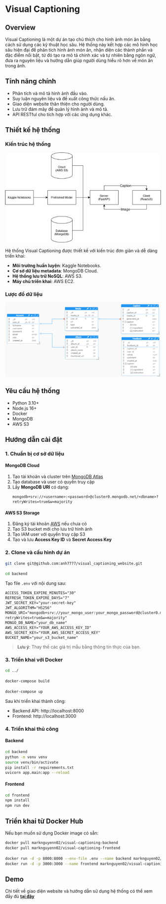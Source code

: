 # Visual Captioning

## Overview

Visual Captioning là một dự án tạo chú thích cho hình ảnh món ăn bằng cách sử dụng các kỹ thuật học sâu. Hệ thống này kết hợp các mô hình học sâu hiện đại để phân tích hình ảnh món ăn, nhận diện các thành phần và đặc điểm nổi bật, từ đó tạo ra mô tả chính xác và tự nhiên bằng ngôn ngữ, đưa ra nguyên liệu và hướng dẫn giúp người dùng hiểu rõ hơn về món ăn trong ảnh.

## Tính năng chính

- Phân tích và mô tả hình ảnh đầu vào.
- Suy luận nguyên liệu và đề xuất công thức nấu ăn.
- Giao diện website thân thiện cho người dùng.
- Lưu trữ đám mây để quản lý hình ảnh và mô tả.
- API RESTful cho tích hợp với các ứng dụng khác.

## Thiết kế hệ thống

### Kiến trúc hệ thống

<p align="center">
  <img src="./images/Image Captioning Architecture.png" alt="Image Captioning Architecture">
</p>

Hệ thống Visual Captioning được thiết kế với kiến trúc đơn giản và dễ dàng triển khai:

* **Môi trường huấn luyện**: Kaggle Notebooks.
* **Cơ sở dữ liệu metadata**: MongoDB Cloud.
* **Hệ thống lưu trữ NoSQL**: AWS S3.
* **Máy chủ triển khai**: AWS EC2.



### Lược đồ dữ liệu

<p align="center">
  <img src="./images/Entity RelationShip Database.png" alt="Image Captioning Architecture">
</p>

## Yêu cầu hệ thống

- Python 3.10+
- Node.js 16+
- Docker
- MongoDB
- AWS S3

## Hướng dẫn cài đặt

### 1. Chuẩn bị cơ sở dữ liệu

#### MongoDB Cloud

1. Tạo tài khoản và cluster trên [MongoDB Atlas](https://www.mongodb.com/cloud/atlas)
2. Tạo database và user có quyền truy cập
3. Lấy **MongoDB URI** có dạng:
   ```
   mongodb+srv://<username>:<password>@cluster0.mongodb.net/<dbname>?retryWrites=true&w=majority
   ```

#### AWS S3 Storage

1. Đăng ký tài khoản [AWS](https://aws.amazon.com/) nếu chưa có
2. Tạo S3 bucket mới cho lưu trữ hình ảnh
3. Tạo IAM user với quyền truy cập S3
4. Tạo và lưu **Access Key ID** và **Secret Access Key**

### 2. Clone và cấu hình dự án

```bash
git clone git@github.com:anh7777/visual_captioning_website.git

cd backend
```

Tạo file `.env` với nội dung sau:

```env
ACCESS_TOKEN_EXPIRE_MINUTES="30"
REFRESH_TOKEN_EXPIRE_DAYS="7"
JWT_SECRET_KEY="your-secret-key"
JWT_ALGORITHM="HS256"
MONGO_URI="mongodb+srv://your_mongo_user:your_mongo_password@cluster0.mongodb.net/your_db_name?retryWrites=true&w=majority"
MONGO_DB_NAME="your_db_name"
AWS_ACCESS_KEY="YOUR_AWS_ACCESS_KEY_ID"
AWS_SECRET_KEY="YOUR_AWS_SECRET_ACCESS_KEY"
BUCKET_NAME="your_s3_bucket_name"
```

> **Lưu ý**: Thay thế các giá trị mẫu bằng thông tin thực của bạn.

### 3. Triển khai với Docker

```bash
cd ../

docker-compose build

docker-compose up
```

Sau khi triển khai thành công:
- Backend API: http://localhost:8000
- Frontend: http://localhost:3000

### 4. Triển khai thủ công

#### Backend

```bash
cd backend
python -m venv venv
source venv/bin/activate
pip install -r requirements.txt
uvicorn app.main:app --reload
```

#### Frontend

```bash
cd frontend
npm install
npm run dev
```

## Triển khai từ Docker Hub

Nếu bạn muốn sử dụng Docker image có sẵn:

```bash
docker pull marknguyenn02/visual-captioning-backend
docker pull marknguyenn02/visual-captioning-frontend

docker run -d -p 8000:8000 --env-file .env --name backend marknguyen02/visual-captioning-backend
docker run -d -p 3000:3000 --name frontend marknguyen02/visual-captioning-frontend
```

## Demo
Chi tiết về giao diện website và hướng dẫn sử dụng hệ thống có thể xem đầy đủ [**tại đây**](https://drive.google.com/file/d/1OaFNeauY_yB5Tw9ItD_2tiuk_8JeoVlm/view?usp=sharing)
